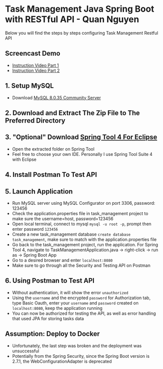 # Task Management Java Spring Boot with RESTful API - Quan Nguyen
Below you will find the steps by steps configuring Task Management Restful API
## Screencast Demo
- [Instruction Video Part 1](https://www.loom.com/share/d49900cbfb4948e6b3dac1609fd9367b)
- [Instruction Video Part 2](https://www.loom.com/share/7e78b269e2d647c390e8e8416fd0abb0)
## 1. Setup MySQL
- Download [MySQL 8.0.35 Community Server](https://dev.mysql.com/downloads/mysql/)
## 2. Download and Extract The Zip File to The Preferred Directory
## 3. "Optional" Download [Spring Tool 4 For Eclipse](https://spring.io/tools)
- Open the extracted folder on Spring Tool
- Feel free to choose your own IDE. Personally I use Spring Tool Suite 4 with Eclipse
## 4. Install Postman To Test API
## 5. Launch Application
- Run MySQL server using MySQL Configurator on port 3306, password: 123456
- Check the application.properties file in task_management project to make sure the username=host, password=123456
- Open local terminal, connect to mysql `mysql -u root -p`, prompt then enter password `123456`
- Create a new task_management database `create database task_management`, make sure to match with the application.properties file
- Go back to the task_management project, run the application. For Spring Tool 4, navigate to TaskManagementApplication.java -> right-click -> run as -> Spring Boot App
- Go to a desired browser and enter `localhost:8080`
- Make sure to go through all the Security and Testing API on Postman
## 6. Using Postman to Test API
- Without authentication, it will show the error `unauthorized`
- Using the `username` and the encrypted `password` for Authorization tab, type Basic Oauth, enter your `username` and `password` created on `localhost:8080`, keep the application running
- You can now be authorized for testing the API, as well as error handling that used JPA for storing tasks data
## Assumption: Deploy to Docker
- Unfortunately, the last step was broken and the deployment was unsuccessful
- Potentially from the Spring Security, since the Spring Boot version is 2.7.1, the WebConfigurationAdapter is deprecated
